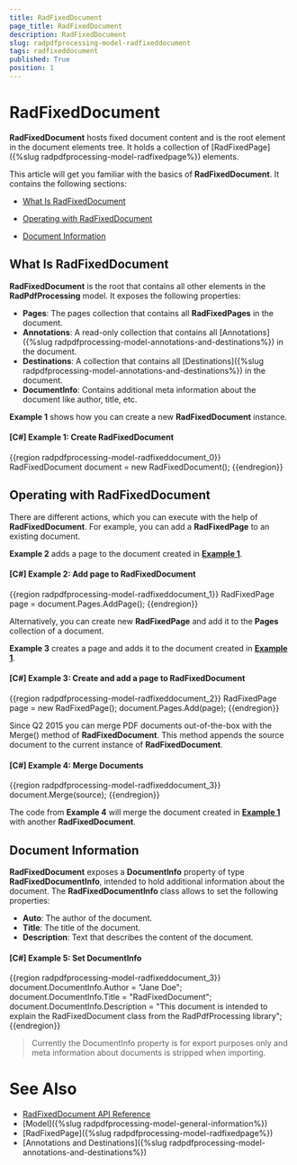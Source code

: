 ```yaml
---
title: RadFixedDocument
page_title: RadFixedDocument
description: RadFixedDocument
slug: radpdfprocessing-model-radfixeddocument
tags: radfixeddocument
published: True
position: 1
---
```


# RadFixedDocument



__RadFixedDocument__ hosts fixed document content and is the root element in the document elements tree. It holds a collection of [RadFixedPage]({%slug radpdfprocessing-model-radfixedpage%})  elements.
      

This article will get you familiar with the basics of __RadFixedDocument__. It contains the following sections:
      

* [What Is RadFixedDocument](#what-is-radfixeddocument)

* [Operating with RadFixedDocument](#operating-with-radfixeddocument)

* [Document Information](#document-information)

## What Is RadFixedDocument

__RadFixedDocument__ is the root that contains all other elements in the __RadPdfProcessing__ model. It exposes the following properties:
        

* __Pages__: The pages collection that contains all __RadFixedPages__ in the document.
* __Annotations__: A read-only collection that contains all [Annotations]({%slug radpdfprocessing-model-annotations-and-destinations%}) in the document.
* __Destinations__: A collection that contains all [Destinations]({%slug radpdfprocessing-model-annotations-and-destinations%}) in the document.
* __DocumentInfo__: Contains additional meta information about the document like author, title, etc. 
            

__Example 1__ shows how you can create a new __RadFixedDocument__ instance.
        
<a name="example1"><a/>

#### __[C#] Example 1: Create RadFixedDocument__

{{region radpdfprocessing-model-radfixeddocument_0}}
    RadFixedDocument document = new RadFixedDocument();
{{endregion}}



## Operating with RadFixedDocument

There are different actions, which you can execute with the help of __RadFixedDocument__. For example, you can add a __RadFixedPage__ to an existing document.
        

__Example 2__ adds a page to the document created in [__Example 1__](#example1).
        

#### __[C#] Example 2: Add page to RadFixedDocument__

{{region radpdfprocessing-model-radfixeddocument_1}}
    RadFixedPage page = document.Pages.AddPage();
{{endregion}}



Alternatively, you can create new __RadFixedPage__ and add it to the __Pages__ collection of a document.
        

__Example 3__ creates a page and adds it to the document created in [__Example 1__](#example1).
        

#### __[C#] Example 3: Create and add a page to RadFixedDocument__

{{region radpdfprocessing-model-radfixeddocument_2}}
    RadFixedPage page = new RadFixedPage();
    document.Pages.Add(page);
{{endregion}}


Since Q2 2015 you can merge PDF documents out-of-the-box with the Merge() method of __RadFixedDocument__. This method appends the source document to the current instance of __RadFixedDocument__.

#### __[C#] Example 4: Merge Documents__

{{region radpdfprocessing-model-radfixeddocument_3}}
	document.Merge(source);
{{endregion}}

The code from __Example 4__ will merge the document created in [__Example 1__](#example1) with another __RadFixedDocument__.

## Document Information

__RadFixedDocument__ exposes a __DocumentInfo__ property of type __RadFixedDocumentInfo__, intended to hold additional information about the document. The __RadFixedDocumentInfo__ class allows to set the following properties:

* __Auto__: The author of the document.
* __Title__: The title of the document.
* __Description__: Text that describes the content of the document.

#### __[C#] Example 5: Set DocumentInfo__

{{region radpdfprocessing-model-radfixeddocument_3}}
	document.DocumentInfo.Author = "Jane Doe";
	document.DocumentInfo.Title = "RadFixedDocument";
	document.DocumentInfo.Description = "This document is intended to explain the RadFixedDocument class from the RadPdfProcessing library";
{{endregion}}

>Currently the DocumentInfo property is for export purposes only and meta information about documents is stripped when importing.

# See Also

* [RadFixedDocument API Reference](http://www.telerik.com/help/silverlight/t_telerik_windows_documents_fixed_model_radfixeddocument.html)
* [Model]({%slug radpdfprocessing-model-general-information%})
* [RadFixedPage]({%slug radpdfprocessing-model-radfixedpage%})
* [Annotations and Destinations]({%slug radpdfprocessing-model-annotations-and-destinations%})
